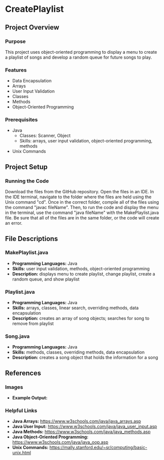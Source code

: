 # CreatePlaylist
## Project Overview
### Purpose
This project uses object-oriented programming to display a menu to create a playlist of songs and develop a random queue for future songs to play.
### Features
- Data Encapsulation
- Arrays
- User Input Validation
- Classes
- Methods
- Object-Oriented Programming
### Prerequisites
- Java
  - Classes: Scanner, Object
  - Skills: arrays, user input validation, object-oriented programming, methods
- Unix Commands
## Project Setup
### Running the Code
Download the files from the GitHub repository. Open the files in an IDE. In the IDE terminal, navigate to the folder where the files are held using the Unix command "cd". Once in the correct folder, compile all of the files using the command "javac fileName". Then, to run the code and display the menu in the terminal, use the command "java fileName" with the MakePlaylist.java file. Be sure that all of the files are in the same folder, or the code will create an error.
## File Descriptions
### MakePlaylist.java
- **Programming Languages:** Java
- **Skills:** user input validation, methods, object-oriented programming
- **Description:** displays menu to create playlist, change playlist, create a random queue, and show playlist
### Playlist.java
- **Programming Languages:** Java
- **Skills:** arrays, classes, linear search, overriding methods, data encapsulation
- **Description:** creates an array of song objects; searches for song to remove from playlist
### Song.java
- **Programming Languages:** Java
- **Skills:** methods, classes, overriding methods, data encapsulation
- **Description:** creates a song object that holds the information for a song
## References
### Images
- **Example Output:** 
### Helpful Links
- **Java Arrays:** https://www.w3schools.com/java/java_arrays.asp
- **Java User Input:** https://www.w3schools.com/java/java_user_input.asp
- **Java Methods:** https://www.w3schools.com/java/java_methods.asp
- **Java Object-Oriented Programming:** https://www.w3schools.com/java/java_oop.asp
- **Unix Commands:** https://mally.stanford.edu/~sr/computing/basic-unix.html
